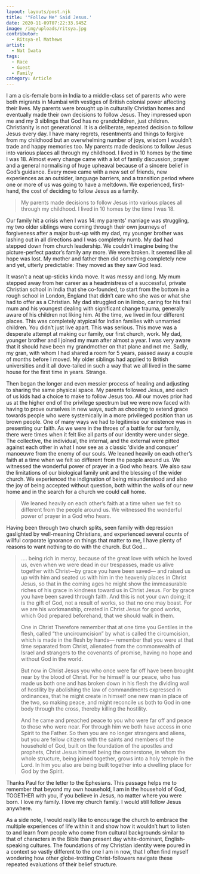 ```yaml
---
layout: layouts/post.njk
title: '"Follow Me" Said Jesus.'
date: 2020-11-09T07:22:33.945Z
image: /img/uploads/ritsya.jpg
contributor:
  - Ritsya-el Mathews
artist:
  - Nat Iwata
tags:
  - Race
  - Guest
  - Family
category: Article
---
```

I am a cis-female born in India to a middle-class set of parents who were both migrants in Mumbai with vestiges of British colonial power affecting their lives. My parents were brought up in culturally Christian homes and eventually made their own decisions to follow Jesus. They impressed upon me and my 3 siblings that God has no grandchildren, just children. Christianity is not generational. It is a deliberate, repeated decision to follow Jesus every day. 
I have many regrets, resentments and things to forgive from my childhood but an overwhelming number of joys, wisdom I wouldn’t trade and happy memories too. My parents made decisions to follow Jesus into various places all through my childhood. I lived in 10 homes by the time I was 18. Almost every change came with a lot of family discussion, prayer and a general normalising of huge upheaval because of a sincere belief in God’s guidance. Every move came with a new set of friends, new experiences as an outsider, language barriers, and a transition period where one or more of us was going to have a meltdown. We experienced, first-hand, the cost of deciding to follow Jesus as a family. 

>  My parents made decisions to follow Jesus into various places all through my childhood. I lived in 10 homes by the time I was 18. 


Our family hit a crisis when I was 14: my parents’ marriage was struggling, my two older siblings were coming through their own journeys of forgiveness after a major bust-up with my dad, my younger brother was lashing out in all directions and I was completely numb. My dad had stepped down from church leadership. We couldn’t imagine being the picture-perfect pastor’s family any more.  We were broken. It seemed like all hope was lost. My mother and father then did something completely new and yet, utterly predictable: They moved as they saw God lead. 

It wasn’t a neat up-sticks kinda move. It was messy and long. My mum stepped away from her career as a headmistress of a successful, private Christian school in India that she co-founded, to start from the bottom in a rough school in London, England that didn’t care who she was or what she had to offer as a Christian. My dad struggled on in limbo, caring for his frail mum and his youngest dealing with significant change trauma, generally aware of his children not liking him.
At the time, we lived in four different places. This was completely atypical for Indian families with unmarried children. You didn’t just live apart. This was serious. This move was a desperate attempt at making our family, our first church, work. 
My dad, younger brother and I joined my mum after almost a year. I was very aware that it should have been my grandmother on that plane and not me. Sadly, my gran, with whom I had shared a room for 5 years, passed away a couple of months before I moved. My older siblings had applied to British universities and it all dove-tailed in such a way that we all lived in the same house for the first time in years. Strange. 

Then began the longer and even messier process of healing and adjusting to sharing the same physical space. My parents followed Jesus, and each of us kids had a choice to make to follow Jesus too. All our moves prior had us at the higher end of the privilege spectrum but we were now faced with having to prove ourselves in new ways, such as choosing to extend grace towards people who were systemically in a more privileged position than us brown people.
One of many ways we had to legitimise our existence was in presenting our faith. As we were in the throes of a battle for our family, there were times when it felt like all parts of our identity were under siege. The collective, the individual, the internal, and the external were pitted against each other in what I now see as a classic ‘divide and conquer’ manoeuvre from the enemy of our souls. 
We leaned heavily on each other’s faith at a time when we felt so different from the people around us. We witnessed the wonderful power of prayer in a God who hears. We also saw the limitations of our biological family unit and the blessing of the wider church. We experienced the indignation of being misunderstood and also the joy of being accepted without question, both within the walls of our new home and in the search for a church we could call home. 

> We leaned heavily on each other’s faith at a time when we felt so different from the people around us. We witnessed the wonderful power of prayer in a God who hears.

Having been through two church splits, seen family with depression gaslighted by well-meaning Christians, and experienced several counts of willful corporate ignorance on things that matter to me, I have plenty of reasons to want nothing to do with the church. But God…

> …. being rich in mercy, because of the great love with which he loved us, even when we were dead in our trespasses, made us alive together with Christ—by grace you have been saved— and raised us up with him and seated us with him in the heavenly places in Christ Jesus, so that in the coming ages he might show the immeasurable riches of his grace in kindness toward us in Christ Jesus. 
> For by grace you have been saved through faith. And this is not your own doing; it is the gift of God, not a result of works, so that no one may boast. For we are his workmanship, created in Christ Jesus for good works, which God prepared beforehand, that we should walk in them.
>
> One in Christ
> Therefore remember that at one time you Gentiles in the flesh, called “the uncircumcision” by what is called the circumcision, which is made in the flesh by hands— remember that you were at that time separated from Christ, alienated from the commonwealth of Israel and strangers to the covenants of promise, having no hope and without God in the world. 
>
> But now in Christ Jesus you who once were far off have been brought near by the blood of Christ. For he himself is our peace, who has made us both one and has broken down in his flesh the dividing wall of hostility by abolishing the law of commandments expressed in ordinances, that he might create in himself one new man in place of the two, so making peace, and might reconcile us both to God in one body through the cross, thereby killing the hostility. 
>
> And he came and preached peace to you who were far off and peace to those who were near. For through him we both have access in one Spirit to the Father. So then you are no longer strangers and aliens, but you are fellow citizens with the saints and members of the household of God, built on the foundation of the apostles and prophets, Christ Jesus himself being the cornerstone, in whom the whole structure, being joined together, grows into a holy temple in the Lord. In him you also are being built together into a dwelling place for God by the Spirit.

Thanks Paul for the letter to the Ephesians. This passage helps me to remember that beyond my own household, I am in the household of God, TOGETHER with you, if you believe in Jesus, no matter where you were born. I love my family. I love my church family. I would still follow Jesus anywhere.

As a side note, I would really like to encourage the church to embrace the multiple experiences of life within it and show how it wouldn’t hurt to listen to and learn from people who come from cultural backgrounds similar to that of characters in the Bible than present day white-dominant, English-speaking cultures. The foundations of my Christian identity were poured in a context so vastly different to the one I am in now, that I often find myself wondering how other globe-trotting Christ-followers navigate these repeated evaluations of their belief structure.